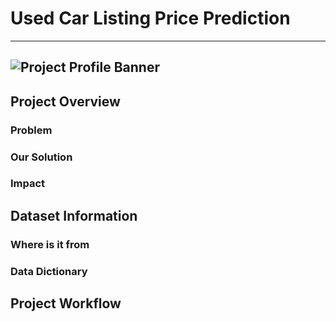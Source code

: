   
# Used Car Listing Price Prediction
---
![Project Profile Banner](https://raw.githubusercontent.com/anthonynamnam/brainstation_capstone/main/src/asset/image/profile-banner.webp)
---
## Project Overview
### Problem

### Our Solution

### Impact

## Dataset Information
### Where is it from

### Data Dictionary

## Project Workflow